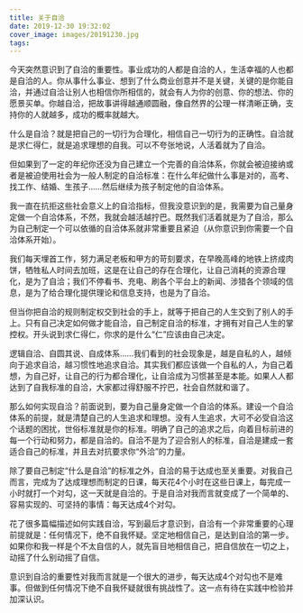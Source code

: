 ```yaml
---
title: 关于自洽
date: 2019-12-30 19:32:02
cover_image: images/20191230.jpg
tags:
---
```

今天突然意识到了自洽的重要性。事业成功的人都是自洽的人，生活幸福的人也都是自洽的人。你从事什么事业、想到了什么商业创意并不是关键，关键的是你能自洽，并通过自洽让别人也相信你所相信的，就会有人为你的创意、你的想法、你的愿景买单。你越自洽，把故事讲得越通顺圆融，像自然界的公理一样清晰正确，支持你的人就越多，成功的概率就越大。

什么是自洽？就是把自己的一切行为合理化，相信自己一切行为的正确性。自洽就是求仁得仁，就是追求理想的自我。可以不夸张地说，人活着就为了自洽。

但如果到了一定的年纪你还没为自己建立一个完善的自洽体系，你就会被迫接纳或者是被迫使用社会为一般人制定的自洽标准：在什么年纪做什么事是对的，高考、找工作、结婚、生孩子……然后继续为孩子制定他的自洽体系。

我一直在抗拒这些社会意义上的自洽指标，但我没意识到的是，我需要为自己量身定做一个自洽体系，不然，我就会越活越拧巴。既然我们活着就是为了自洽，那么为自己制定一个可以依循的自洽体系就非常重要且紧迫（从你意识到你需要一个自洽体系开始）。

我们每天埋首工作，努力满足老板和甲方的苛刻要求，在早晚高峰的地铁上挤成肉饼，牺牲私人时间去加班，这是在让自己的存在合理化，让自己消耗的资源合理化，是为了自洽；我们不停看书、充电、刷各个平台上的新闻、涉猎各个领域的信息，是为了给合理化提供理论和信息支持，也是为了自洽。

但当你把自洽的规则制定权交到社会的手上，就等于把自己的人生交到了别人的手上。只有自己决定如何做才能自洽，自己制定自洽的标准，才拥有对自己人生的掌控权。开头说到求仁得仁，你求的是什么“仁”应该由自己决定。

逻辑自洽、自圆其说、自成体系……我们看到的社会现象是，越是自私的人，越倾向于追求自洽，越习惯性地追求自洽。其实我们都应该做一个自私的人，为自己着想，为自己好，让自己的行为都合理化，让自洽成为习惯甚至是本能。如果人人都达到了自我标准的自洽，大家都过得舒服不拧巴，社会自然就和谐了。

那么如何实现自洽？前面说到，要为自己量身定做一个自洽的体系。建设一个自洽体系的前提，就是清楚自己的人生追求和理想。没有人生追求，大可不必受自洽这个话题的困扰，世俗标准就是你的标准。明确了自己的追求之后，向着目标前进的每一个行动和努力，都是自洽的。自洽不是为了迎合别人的标准，自洽是建成一套适合自己的标准，并且去对抗要求你“外洽”的力量。

除了要自己制定“什么是自洽”的标准之外，自洽的易于达成也至关重要。对我自己而言，完成为了达成理想而制定的日课，每天花4个小时在这些日课上，每完成一小时就打一个对勾，这一天就是自洽的。于是自洽对我而言就变成了一个简单的、容易实现的、可坚持的事情：每天达成4个对勾。

花了很多篇幅描述如何实践自洽，写到最后才意识到，自洽有一个非常重要的心理前提就是：任何情况下，绝不自我怀疑。坚定地相信自己，是达到自洽的第一步。如果你和我一样是个不太自信的人，就先盲目地相信自己，把自信放在一切之上，动摇了什么别动摇了自信。

意识到自洽的重要性对我而言就是一个很大的进步，每天达成4个对勾也不是难事。但做到任何情况下绝不自我怀疑就很有挑战性了。这一点有待在实践中检验并加深认识。